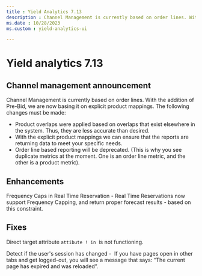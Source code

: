 ```yaml
---
title : Yield Analytics 7.13
description : Channel Management is currently based on order lines. With the addition of Pre-Bid, we are now basing it on explicit product mappings.
ms.date : 10/28/2023
ms.custom : yield-analytics-ui

---
```



# Yield analytics 7.13

## Channel management announcement

Channel Management is currently based on order lines. With the addition
of Pre-Bid, we are now basing it on explicit product mappings. The
following changes must be made:

- Product overlaps were applied based on overlaps that exist elsewhere
  in the system. Thus, they are less accurate than desired.
- With the explicit product mappings we can ensure that the reports are
  returning data to meet your specific needs.
- Order line based reporting will be deprecated. (This is why you see
  duplicate metrics at the moment. One is an order line metric, and the
  other is a product metric).

## Enhancements

Frequency Caps in Real Time Reservation - Real Time Reservations now
support Frequency Capping, and return proper forecast results - based on
this constraint.

## Fixes

Direct target attribute `attibute ! in`  is not functioning.

Detect if the user's session has changed -  If you have pages open in
other tabs and get logged-out, you will see a message that says: “The
current page has expired and was reloaded”.








